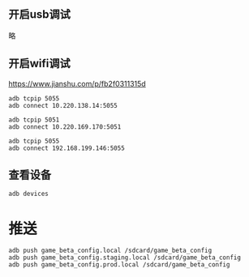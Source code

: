 ## 开启usb调试

略

## 开启wifi调试

https://www.jianshu.com/p/fb2f0311315d

```shell
adb tcpip 5055
adb connect 10.220.138.14:5055

adb tcpip 5051
adb connect 10.220.169.170:5051

adb tcpip 5055
adb connect 192.168.199.146:5055
```

## 查看设备

```shell
adb devices
```

# 推送

```shell
adb push game_beta_config.local /sdcard/game_beta_config
adb push game_beta_config.staging.local /sdcard/game_beta_config
adb push game_beta_config.prod.local /sdcard/game_beta_config
```

